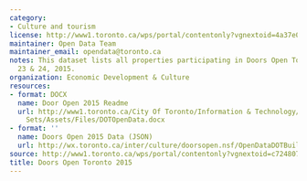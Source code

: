 ```yaml
---
category:
- Culture and tourism
license: http://www1.toronto.ca/wps/portal/contentonly?vgnextoid=4a37e03bb8d1e310VgnVCM10000071d60f89RCRD
maintainer: Open Data Team
maintainer_email: opendata@toronto.ca
notes: This dataset lists all properties participating in Doors Open Toronto on May
  23 & 24, 2015.
organization: Economic Development & Culture
resources:
- format: DOCX
  name: Door Open 2015 Readme
  url: http://www1.toronto.ca/City Of Toronto/Information & Technology/Open Data/Data
    Sets/Assets/Files/DOTOpenData.docx
- format: ''
  name: Doors Open 2015 Data (JSON)
  url: http://wx.toronto.ca/inter/culture/doorsopen.nsf/OpenDataDOTBuilding.JSON?OpenPage
source: http://www1.toronto.ca/wps/portal/contentonly?vgnextoid=c7248077bef0d410VgnVCM10000071d60f89RCRD&vgnextchannel=1a66e03bb8d1e310VgnVCM10000071d60f89RCRD
title: Doors Open Toronto 2015
---
```

